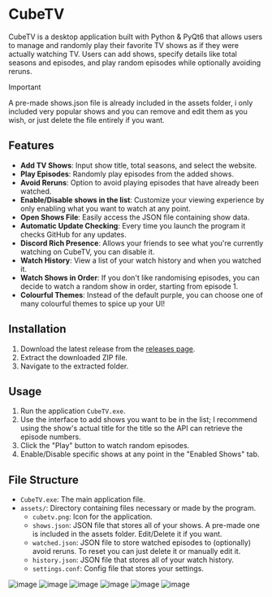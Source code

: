 # CubeTV

CubeTV is a desktop application built with Python & PyQt6 that allows users to manage and randomly play their favorite TV shows as if they were actually watching TV. Users can add shows, specify details like total seasons and episodes, and play random episodes while optionally avoiding reruns. <br>
> [!IMPORTANT]
> A pre-made shows.json file is already included in the assets folder, i only included very popular shows and you can remove and edit them as you wish, or just delete the file entirely if you want.

## Features
- **Add TV Shows**: Input show title, total seasons, and select the website.
- **Play Episodes**: Randomly play episodes from the added shows.
- **Avoid Reruns**: Option to avoid playing episodes that have already been watched.
- **Enable/Disable shows in the list**: Customize your viewing experience by only enabling what you want to watch at any point.
- **Open Shows File**: Easily access the JSON file containing show data.
- **Automatic Update Checking**: Every time you launch the program it checks GitHub for any updates.
- **Discord Rich Presence**: Allows your friends to see what you're currently watching on CubeTV, you can disable it.
- **Watch History**: View a list of your watch history and when you watched it.
- **Watch Shows in Order**: If you don't like randomising episodes, you can decide to watch a random show in order, starting from episode 1.
- **Colourful Themes**: Instead of the default purple, you can choose one of many colourful themes to spice up your UI!

## Installation
1. Download the latest release from the [releases page](https://github.com/LeRubix/CubeTV/releases/latest).
2. Extract the downloaded ZIP file.
3. Navigate to the extracted folder.

## Usage
1. Run the application `CubeTV.exe`.
2. Use the interface to add shows you want to be in the list; I recommend using the show's actual title for the title so the API can retrieve the episode numbers.
3. Click the "Play" button to watch random episodes.
4. Enable/Disable specific shows at any point in the "Enabled Shows" tab.

## File Structure
- `CubeTV.exe`: The main application file.
- `assets/`: Directory containing files necessary or made by the program.
  - `cubetv.png`: Icon for the application.
  - `shows.json`: JSON file that stores all of your shows. A pre-made one is included in the assets folder. Edit/Delete it if you want.
  - `watched.json`: JSON file to store watched episodes to (optionally) avoid reruns. To reset you can just delete it or manually edit it.
  - `history.json`: JSON file that stores all of your watch history.
  - `settings.conf`: Config file that stores your settings.<br>

![image](https://github.com/user-attachments/assets/c67b8c8a-059b-40bf-b6b6-c9a84a1efde1)
![image](https://github.com/user-attachments/assets/3489d0de-1be2-41a1-8f02-ad3589f03065)
![image](https://github.com/user-attachments/assets/7bea4370-5285-4cac-8192-d490ce3d83f7)
![image](https://github.com/user-attachments/assets/d3ada9de-9229-4fa1-85f4-271a256edb14)
![image](https://github.com/user-attachments/assets/25193e14-483e-45fd-b2ce-2426b192eaab)
![image](https://github.com/user-attachments/assets/aaddc299-f860-4491-a124-a8235149fe84)

